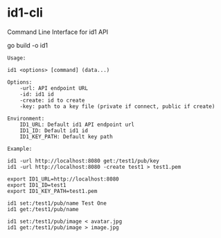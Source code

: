 # id1-cli
Command Line Interface for id1 API

go build -o id1


    Usage: 

    id1 <options> [command] (data...)

    Options:
        -url: API endpoint URL
        -id: id1 id
        -create: id to create
        -key: path to a key file (private if connect, public if create)

    Environment:
        ID1_URL: Default id1 API endpoint url
        ID1_ID: Default id1 id
        ID1_KEY_PATH: Default key path

    Example:

    id1 -url http://localhost:8080 get:/test1/pub/key
    id1 -url http://localhost:8080 -create test1 > test1.pem

    export ID1_URL=http://localhost:8080
    export ID1_ID=test1
    export ID1_KEY_PATH=test1.pem

    id1 set:/test1/pub/name Test One
    id1 get:/test1/pub/name

    id1 set:/test1/pub/image < avatar.jpg
    id1 get:/test1/pub/image > image.jpg